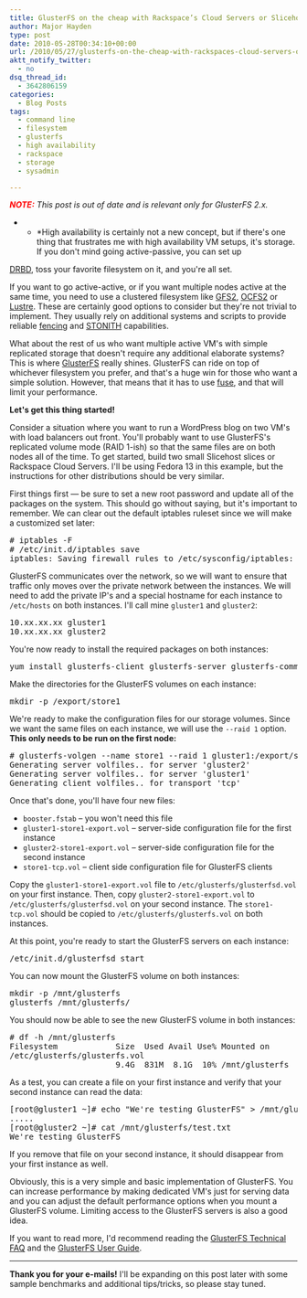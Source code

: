 ```yaml
---
title: GlusterFS on the cheap with Rackspace’s Cloud Servers or Slicehost
author: Major Hayden
type: post
date: 2010-05-28T00:34:10+00:00
url: /2010/05/27/glusterfs-on-the-cheap-with-rackspaces-cloud-servers-or-slicehost/
aktt_notify_twitter:
  - no
dsq_thread_id:
  - 3642806159
categories:
  - Blog Posts
tags:
  - command line
  - filesystem
  - glusterfs
  - high availability
  - rackspace
  - storage
  - sysadmin

---
```

_<b style="color: red">NOTE:</b> This post is out of date and is relevant only for GlusterFS 2.x._

* * *High availability is certainly not a new concept, but if there's one thing that frustrates me with high availability VM setups, it's storage. If you don't mind going active-passive, you can set up

[DRBD][1], toss your favorite filesystem on it, and you're all set.</p>

If you want to go active-active, or if you want multiple nodes active at the same time, you need to use a clustered filesystem like [GFS2][2], [OCFS2][3] or [Lustre][4]. These are certainly good options to consider but they're not trivial to implement. They usually rely on additional systems and scripts to provide reliable [fencing][5] and [STONITH][6] capabilities.

What about the rest of us who want multiple active VM's with simple replicated storage that doesn't require any additional elaborate systems? This is where [GlusterFS][7] really shines. GlusterFS can ride on top of whichever filesystem you prefer, and that's a huge win for those who want a simple solution. However, that means that it has to use [fuse][8], and that will limit your performance.

**Let's get this thing started!**

Consider a situation where you want to run a WordPress blog on two VM's with load balancers out front. You'll probably want to use GlusterFS's replicated volume mode (RAID 1-ish) so that the same files are on both nodes all of the time. To get started, build two small Slicehost slices or Rackspace Cloud Servers. I'll be using Fedora 13 in this example, but the instructions for other distributions should be very similar.

First things first &#8212; be sure to set a new root password and update all of the packages on the system. This should go without saying, but it's important to remember. We can clear out the default iptables ruleset since we will make a customized set later:

<pre lang="html"># iptables -F
# /etc/init.d/iptables save
iptables: Saving firewall rules to /etc/sysconfig/iptables:        [  OK  ]</pre>

GlusterFS communicates over the network, so we will want to ensure that traffic only moves over the private network between the instances. We will need to add the private IP's and a special hostname for each instance to `/etc/hosts` on both instances. I'll call mine `gluster1` and `gluster2`:

<pre lang="html">10.xx.xx.xx gluster1
10.xx.xx.xx gluster2</pre>

You're now ready to install the required packages on both instances:

<pre lang="html">yum install glusterfs-client glusterfs-server glusterfs-common glusterfs-devel</pre>

Make the directories for the GlusterFS volumes on each instance:

<pre lang="html">mkdir -p /export/store1</pre>

We're ready to make the configuration files for our storage volumes. Since we want the same files on each instance, we will use the `--raid 1` option. **This only needs to be run on the first node:**

<pre lang="html"># glusterfs-volgen --name store1 --raid 1 gluster1:/export/store1 gluster2:/export/store1
Generating server volfiles.. for server 'gluster2'
Generating server volfiles.. for server 'gluster1'
Generating client volfiles.. for transport 'tcp'</pre>

Once that's done, you'll have four new files:

  * `booster.fstab` &#8211; you won't need this file
  * `gluster1-store1-export.vol` &#8211; server-side configuration file for the first instance
  * `gluster2-store1-export.vol` &#8211; server-side configuration file for the second instance
  * `store1-tcp.vol` &#8211; client side configuration file for GlusterFS clients

Copy the `gluster1-store1-export.vol` file to `/etc/glusterfs/glusterfsd.vol` on your first instance. Then, copy `gluster2-store1-export.vol` to `/etc/glusterfs/glusterfsd.vol` on your second instance. The `store1-tcp.vol` should be copied to `/etc/glusterfs/glusterfs.vol` on both instances.

At this point, you're ready to start the GlusterFS servers on each instance:

<pre lang="html">/etc/init.d/glusterfsd start</pre>

You can now mount the GlusterFS volume on both instances:

<pre lang="html">mkdir -p /mnt/glusterfs
glusterfs /mnt/glusterfs/</pre>

You should now be able to see the new GlusterFS volume in both instances:

<pre lang="html"># df -h /mnt/glusterfs
Filesystem            Size  Used Avail Use% Mounted on
/etc/glusterfs/glusterfs.vol
                      9.4G  831M  8.1G  10% /mnt/glusterfs</pre>

As a test, you can create a file on your first instance and verify that your second instance can read the data:

<pre lang="html">[root@gluster1 ~]# echo "We're testing GlusterFS" > /mnt/glusterfs/test.txt
.....
[root@gluster2 ~]# cat /mnt/glusterfs/test.txt
We're testing GlusterFS</pre>

If you remove that file on your second instance, it should disappear from your first instance as well.

Obviously, this is a very simple and basic implementation of GlusterFS. You can increase performance by making dedicated VM's just for serving data and you can adjust the default performance options when you mount a GlusterFS volume. Limiting access to the GlusterFS servers is also a good idea.

If you want to read more, I'd recommend reading the [GlusterFS Technical FAQ][9] and the [GlusterFS User Guide][10].

* * *

**Thank you for your e-mails!** I'll be expanding on this post later with some sample benchmarks and additional tips/tricks, so please stay tuned.</p>

 [1]: http://en.wikipedia.org/wiki/Drbd
 [2]: http://en.wikipedia.org/wiki/Global_File_System
 [3]: http://en.wikipedia.org/wiki/OCFS
 [4]: http://en.wikipedia.org/wiki/Lustre_(file_system)
 [5]: http://en.wikipedia.org/wiki/Fencing_(computing)
 [6]: http://en.wikipedia.org/wiki/STONITH
 [7]: http://en.wikipedia.org/wiki/GlusterFS
 [8]: http://en.wikipedia.org/wiki/Filesystem_in_Userspace
 [9]: http://www.gluster.com/community/documentation/index.php/GlusterFS_Technical_FAQ
 [10]: http://www.gluster.com/community/documentation/index.php/GlusterFS_User_Guide
